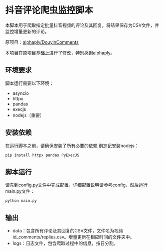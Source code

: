 # 抖音评论爬虫监控脚本

本脚本用于爬取指定批量抖音视频的评论及其回复，将结果保存为CSV文件，并监控增量更新的评论。

原项目：[alphaply/DouyinComments](https://github.com/alphaply/DouyinComments)

本项目在原项目基础上进行了修改，特别感谢alphaply。

## 环境要求

脚本运行需要以下环境：
- asyncio
- httpx
- pandas
- execjs
- nodejs（重要）


## 安装依赖

在运行脚本之前，请确保安装了所有必要的依赖,别忘记安装nodejs：

```bash
pip install httpx pandas PyExecJS
```

## 脚本运行

请先到config.py文件中完成配置，详细配置说明请参考config，然后运行main.py文件：

```bash
python main.py
```

## 输出

- data：包含所有评论及其回复的CSV文件，文件名为视频id_comments/replies.csv。增量更新在相应时间的文件夹中。
- logs：日志文件，包含爬取过程中的信息，按日分割。

